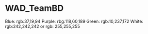 # WAD_TeamBD


Blue: rgb:37,19,94
Purple: rbg:118,60,189
Green: rgb:10,237,172
White: rgb:242,242,242 or rgb: 255,255,255
